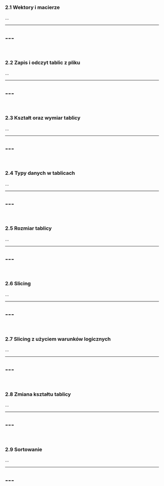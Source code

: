 ### 2.1 Wektory i macierze
...

---
**---**
---
&nbsp;
### 2.2 Zapis i odczyt tablic z pliku
...

---
**---**
---
&nbsp;
### 2.3 Kształt oraz wymiar tablicy
...

---
**---**
---
&nbsp;
### 2.4 Typy danych w tablicach
...

---
**---**
---
&nbsp;
### 2.5 Rozmiar tablicy
...

---
**---**
---
&nbsp;
### 2.6 Slicing
...

---
**---**
---
&nbsp;
### 2.7 Slicing z użyciem warunków logicznych
...

---
**---**
---
&nbsp;
### 2.8 Zmiana kształtu tablicy
...

---
**---**
---
&nbsp;
### 2.9 Sortowanie
...

---
**---**
---
&nbsp;
